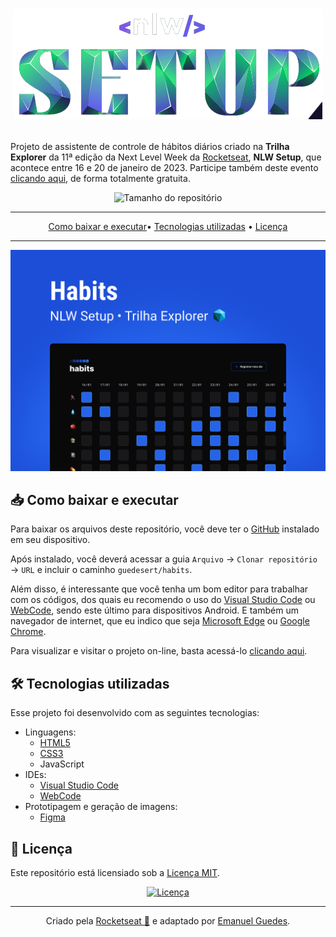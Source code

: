 <h1 align="center">

![Logomarca da NLW Setup](.github/NWL%20Setup%20-%20Vertical.png)

</h1>

Projeto de assistente de controle de hábitos diários criado na **Trilha Explorer** da 11ª edição da Next Level Week da [Rocketseat](https://github.com/Rocketseat), **NLW Setup**, que acontece entre 16 e 20 de janeiro de 2023. Participe também deste evento [clicando aqui](https://nlw.rocketseat.com.br/convite/emanuel-4451), de forma totalmente gratuita.

<div align="center">

![Tamanho do repositório](https://img.shields.io/github/repo-size/guedesert/habits?style=for-the-badge&color=blue&label=tamanho)

---

[Como baixar e executar](#-como-baixar-e-executar)• [Tecnologias utilizadas](#-tecnologias-utilizadas) • [Licença](#-licença)

---
![Capa do projeto Habits](.github/capa.svg)

</div>

## 📥 Como baixar e executar
Para baixar os arquivos deste repositório, você deve ter o [GitHub](https://github.com/) instalado em seu dispositivo.

Após instalado, você deverá acessar a guia `Arquivo` → `Clonar repositório` → `URL` e incluir o caminho `guedesert/habits`.

Além disso, é interessante que você tenha um bom editor para trabalhar com os códigos, dos quais eu recomendo o uso do [Visual Studio Code](https://code.visualstudio.com/) ou [WebCode](https://play.google.com/store/apps/details?id=com.qamar.ide.web&hl=pt_BR&gl=US), sendo este último para dispositivos Android. E também um navegador de internet, que eu indico que seja [Microsoft Edge](https://www.microsoft.com/pt-br/edge/download?form=MA13FJ) ou [Google Chrome](https://www.google.com/intl/pt-BR/chrome/).

Para visualizar e visitar o projeto on-line, basta acessá-lo [clicando aqui](https://guedesert.github.io/habits/).

## 🛠 Tecnologias utilizadas
Esse projeto foi desenvolvido com as seguintes tecnologias:
- Linguagens:
  - [HTML5](https://html.spec.whatwg.org/multipage/)
  - [CSS3](https://www.w3.org/Style/CSS/)
  - JavaScript
- IDEs:
  - [Visual Studio Code](https://code.visualstudio.com/)
  - [WebCode](https://play.google.com/store/apps/details?id=com.qamar.ide.web&hl=pt_BR&gl=US)
- Prototipagem e geração de imagens:
  - [Figma](https://www.figma.com/)

## 📃 Licença
Este repositório está licensiado sob a [Licença MIT](./LICENSE).

<div align="center">

[![Licença](https://img.shields.io/github/license/guedesert/habits?style=for-the-badge&color=blue)](./LICENSE)

---

Criado pela [Rocketseat 🚀](https://www.rocketseat.com.br/) e adaptado por [Emanuel Guedes](https://github.com/guedesert).

</div>